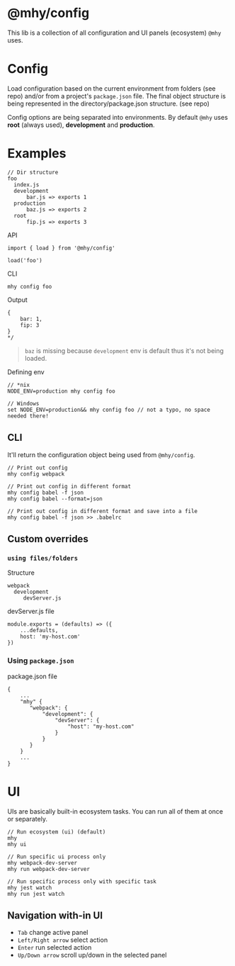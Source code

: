 # @mhy/config
This lib is a collection of all configuration and UI panels (ecosystem)
 `@mhy` uses.

# Config
Load configuration based on the current environment from folders
(see repo) and/or from a project's `package.json` file.
The final object structure is being represented in the
directory/package.json structure. (see repo)

Config options are being separated into environments. By default `@mhy`
uses **root** (always used), **development** and **production**.

# Examples
```
// Dir structure
foo
  index.js
  development
      bar.js => exports 1
  production
      baz.js => exports 2
  root
      fip.js => exports 3
```

API
```
import { load } from '@mhy/config'

load('foo')
```

CLI
```
mhy config foo
```

Output
```
{
    bar: 1,
    fip: 3
}
*/
```

> `baz` is missing because `development` env is default thus it's not
being loaded.

Defining env
```
// *nix
NODE_ENV=production mhy config foo

// Windows
set NODE_ENV=production&& mhy config foo // not a typo, no space needed there!
```

## CLI
It'll return the configuration object being used from `@mhy/config`.

```
// Print out config
mhy config webpack

// Print out config in different format
mhy config babel -f json
mhy config babel --format=json

// Print out config in different format and save into a file
mhy config babel -f json >> .babelrc
```

## Custom overrides

### `using files/folders`
Structure
```
webpack
  development
     devServer.js
```

devServer.js file
```
module.exports = (defaults) => ({
    ...defaults,
    host: 'my-host.com'
})
```

### Using `package.json`
package.json file
```
{
    ...
    "mhy" {
       "webpack": {
           "development": {
               "devServer": {
                   "host": "my-host.com"
               }
           }
       }
    }
    ...
}
```

# UI
UIs are basically built-in ecosystem tasks. You can run all of them
at once or separately.
```
// Run ecosystem (ui) (default)
mhy
mhy ui

// Run specific ui process only
mhy webpack-dev-server
mhy run webpack-dev-server

// Run specific process only with specific task
mhy jest watch
mhy run jest watch
```

## Navigation with-in UI
- `Tab` change active panel
- `Left/Right arrow` select action
- `Enter` run selected action
- `Up/Down arrow` scroll up/down in the selected panel